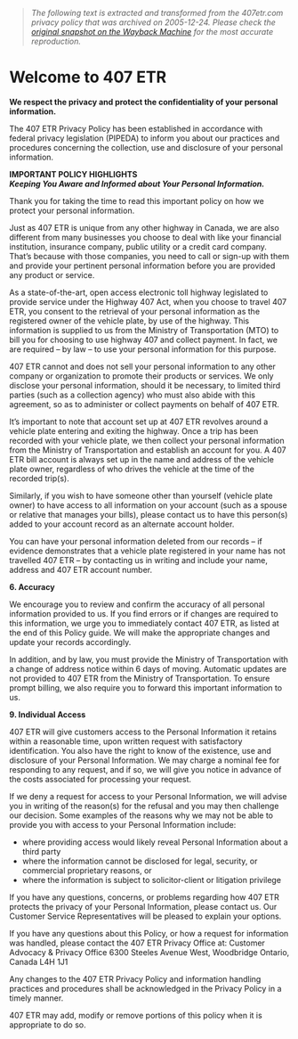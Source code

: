 > *The following text is extracted and transformed from the 407etr.com privacy policy that was archived on 2005-12-24. Please check the [original snapshot on the Wayback Machine](https://web.archive.org/web/20051224163637id_/http%3A//www.407etr.com/about/about_privacy.asp) for the most accurate reproduction.*

# Welcome to 407 ETR

**We respect the privacy and protect the confidentiality of your personal information.**

The 407 ETR Privacy Policy has been established in accordance with federal privacy legislation (PIPEDA) to inform you about our practices and procedures concerning the collection, use and disclosure of your personal information.

**IMPORTANT POLICY HIGHLIGHTS  
 _Keeping You Aware and Informed about Your Personal Information._**

Thank you for taking the time to read this important policy on how we protect your personal information. 

Just as 407 ETR is unique from any other highway in Canada, we are also different from many businesses you choose to deal with like your financial institution, insurance company, public utility or a credit card company. That’s because with those companies, you need to call or sign-up with them and provide your pertinent personal information before you are provided any product or service.

As a state-of-the-art, open access electronic toll highway legislated to provide service under the Highway 407 Act, when you choose to travel 407 ETR, you consent to the retrieval of your personal information as the registered owner of the vehicle plate, by use of the highway. This information is supplied to us from the Ministry of Transportation (MTO) to bill you for choosing to use highway 407 and collect payment. In fact, we are required – by law – to use your personal information for this purpose. 

407 ETR cannot and does not sell your personal information to any other company or organization to promote their products or services. We only disclose your personal information, should it be necessary, to limited third parties (such as a collection agency) who must also abide with this agreement, so as to administer or collect payments on behalf of 407 ETR.

It’s important to note that account set up at 407 ETR revolves around a vehicle plate entering and exiting the highway. Once a trip has been recorded with your vehicle plate, we then collect your personal information from the Ministry of Transportation and establish an account for you. A 407 ETR bill account is always set up in the name and address of the vehicle plate owner, regardless of who drives the vehicle at the time of the recorded trip(s).

Similarly, if you wish to have someone other than yourself (vehicle plate owner) to have access to all information on your account (such as a spouse or relative that manages your bills), please contact us to have this person(s) added to your account record as an alternate account holder.

You can have your personal information deleted from our records – if evidence demonstrates that a vehicle plate registered in your name has not travelled 407 ETR – by contacting us in writing and include your name, address and 407 ETR account number.

**6\. Accuracy**

We encourage you to review and confirm the accuracy of all personal information provided to us. If you find errors or if changes are required to this information, we urge you to immediately contact 407 ETR, as listed at the end of this Policy guide. We will make the appropriate changes and update your records accordingly. 

In addition, and by law, you must provide the Ministry of Transportation with a change of address notice within 6 days of moving. Automatic updates are not provided to 407 ETR from the Ministry of Transportation. To ensure prompt billing, we also require you to forward this important information to us.

**9\. Individual Access**

407 ETR will give customers access to the Personal Information it retains within a reasonable time, upon written request with satisfactory identification. You also have the right to know of the existence, use and disclosure of your Personal Information. We may charge a nominal fee for responding to any request, and if so, we will give you notice in advance of the costs associated for processing your request.

If we deny a request for access to your Personal Information, we will advise you in writing of the reason(s) for the refusal and you may then challenge our decision. Some examples of the reasons why we may not be able to provide you with access to your Personal Information include:

  * where providing access would likely reveal Personal Information about a third party
  * where the information cannot be disclosed for legal, security, or commercial proprietary reasons, or
  * where the information is subject to solicitor-client or litigation privilege



If you have any questions, concerns, or problems regarding how 407 ETR protects the privacy of your Personal Information, please contact us. Our Customer Service Representatives will be pleased to explain your options. 

If you have any questions about this Policy, or how a request for information was handled, please contact the 407 ETR Privacy Office at: Customer Advocacy & Privacy Office 6300 Steeles Avenue West, Woodbridge Ontario, Canada L4H 1J1 

Any changes to the 407 ETR Privacy Policy and information handling practices and procedures shall be acknowledged in the Privacy Policy in a timely manner. 

407 ETR may add, modify or remove portions of this policy when it is appropriate to do so. 
